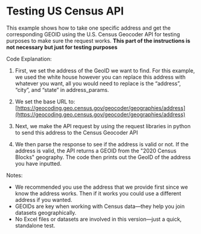 # Testing US Census API 

This example shows how to take one specific address and get the corresponding GEOID using the U.S. Census Geocoder API for testing purposes to make sure the request works. 
**This part of the instructions is not necessary but just for testing purposes**

Code Explanation:

1. First, we set the address of the GeoID we want to find. For this example, we used the white house however you can replace this address with whatever you want, 
all you would need to replace is the “address”, “city”, and “state” in address_params.

2. We set the base URL to: [https://geocoding.geo.census.gov/geocoder/geographies/address](https://geocoding.geo.census.gov/geocoder/geographies/address)

3. Next, we make the API request by using the request libraries in python to send this address to the Census Geocoder API

4. We then parse the response to see if the address is valid or not. If the address is valid, the API returns a GEOID from the "2020 Census Blocks" geography. The code then prints out the GeoID of the address you have inputted.

Notes:

- We recommended you use the address that we provide first since we know the address works. Then if it works you could use a different address if you wanted.
- GEOIDs are key when working with Census data—they help you join datasets geographically.
- No Excel files or datasets are involved in this version—just a quick, standalone test.
